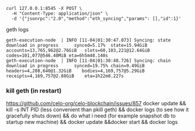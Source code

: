 

```
curl 127.0.0.1:8545 -X POST \
  -H "Content-Type: application/json" \
  -d '{"jsonrpc":"2.0","method":"eth_syncing","params": [],"id":1}'
```

geth logs
```.out
geth-execution-node  | INFO [11-04|01:30:47.073] Syncing: state download in progress      synced=5.17%  state=15.94GiB  accounts=13,765,962@2.76GiB   slots=60,103,221@12.64GiB  codes=101,077@546.40MiB eta=6h5m48.140s
geth-execution-node  | INFO [11-04|01:30:48.726] Syncing: chain download in progress      synced=19.75% chain=9.49GiB    headers=4,208,640@1.32GiB    bodies=4,169,757@5.29GiB    receipts=4,169,757@2.88GiB    eta=1h22m8.227s
```


### kill geth (in restart)
https://github.com/celo-org/celo-blockchain/issues/857
docker update && kill -s INT PID (less convenient than pkill geth) && docker logs (to see how it gracefully shuts down) && do what i need (for example snapshot db to startup new machine) && docker update &&docker start && docker logs
